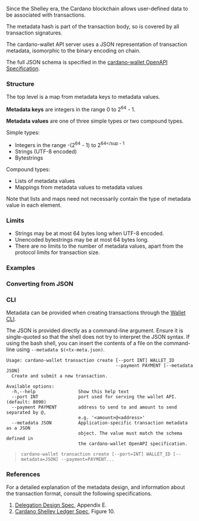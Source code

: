 Since the Shelley era, the Cardano blockchain allows user-defined data to be associated with transactions.

The metadata hash is part of the transaction body, so is covered by all transaction signatures.

The cardano-wallet API server uses a JSON representation of transaction metadata, isomorphic to the binary encoding on chain.

The full JSON schema is specified in the [cardano-wallet OpenAPI Specification](https://input-output-hk.github.io/cardano-wallet/api/edge/#operation/postTransaction).

### Structure

The top level is a map from metadata keys to metadata values.

**Metadata keys** are integers in the range 0 to 2<sup>64</sup> - 1.

**Metadata values** are one of three simple types or two compound types.

Simple types:

 * Integers in the range -(2<sup>64</sup> - 1) to 2<sup>64</sup - 1
 * Strings (UTF-8 encoded)
 * Bytestrings

Compound types:

 * Lists of metadata values
 * Mappings from metadata values to metadata values
 
Note that lists and maps need not necessarily contain the type of metadata value in each element.

### Limits

 - Strings may be at most 64 bytes long when UTF-8 encoded.
 - Unencoded bytestrings may be at most 64 bytes long.
 - There are no limits to the number of metadata values, apart from the protocol limits for transaction size.

### Examples


### Converting from JSON


### CLI

Metadata can be provided when creating transactions through the [Wallet CLI](./Wallet-command-line-interface).

The JSON is provided directly as a command-line argument. Ensure it is single-quoted so that the shell does not try to interpret the JSON syntax. If using the bash shell, you can insert the contents of a file on the command-line using `--metadata $(<tx-meta.json)`.

```
Usage: cardano-wallet transaction create [--port INT] WALLET_ID
                                         --payment PAYMENT [--metadata JSON]
  Create and submit a new transaction.

Available options:
  -h,--help                Show this help text
  --port INT               port used for serving the wallet API. (default: 8090)
  --payment PAYMENT        address to send to and amount to send separated by @,
                           e.g. '<amount>@<address>'
  --metadata JSON          Application-specific transaction metadata as a JSON
                           object. The value must match the schema defined in
                           the cardano-wallet OpenAPI specification.
```


> `cardano-wallet transaction create [--port=INT] WALLET_ID [--metadata=JSON] --payment=PAYMENT...`

### References

For a detailed explanation of the metadata design, and information about the transaction format, consult the following specifications.

1. [Delegation Design Spec][delegation-spec], Appendix E.
2. [Cardano Shelley Ledger Spec][shelley-ledger-spec], Figure 10.

[delegation-spec]: https://hydra.iohk.io/job/Cardano/cardano-ledger-specs/delegationDesignSpec/latest/download-by-type/doc-pdf/delegation_design_spec
[shelley-ledger-spec]: https://hydra.iohk.io/job/Cardano/cardano-ledger-specs/specs.shelley-ledger/latest/download-by-type/doc-pdf/ledger-spec
